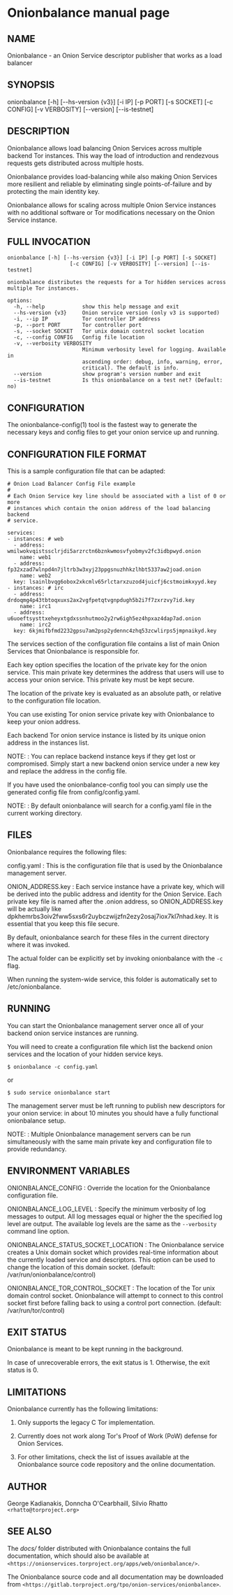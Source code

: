 # Onionbalance manual page

## NAME

Onionbalance - an Onion Service descriptor publisher that works as a load balancer

## SYNOPSIS

onionbalance [-h] [--hs-version {v3}] [-i IP] [-p PORT] [-s SOCKET]
                    [-c CONFIG] [-v VERBOSITY] [--version] [--is-testnet]


## DESCRIPTION

Onionbalance allows load balancing Onion Services across multiple backend Tor
instances. This way the load of introduction and rendezvous requests gets
distributed across multiple hosts.

Onionbalance provides load-balancing while also making Onion Services more
resilient and reliable by eliminating single points-of-failure and by
protecting the main identity key.

Onionbalance allows for scaling across multiple Onion Service instances with no
additional software or Tor modifications necessary on the Onion Service
instance.

## FULL INVOCATION

    onionbalance [-h] [--hs-version {v3}] [-i IP] [-p PORT] [-s SOCKET]
                        [-c CONFIG] [-v VERBOSITY] [--version] [--is-testnet]

    onionbalance distributes the requests for a Tor hidden services across
    multiple Tor instances.

    options:
      -h, --help            show this help message and exit
      --hs-version {v3}     Onion service version (only v3 is supported)
      -i, --ip IP           Tor controller IP address
      -p, --port PORT       Tor controller port
      -s, --socket SOCKET   Tor unix domain control socket location
      -c, --config CONFIG   Config file location
      -v, --verbosity VERBOSITY
                            Minimum verbosity level for logging. Available in
                            ascending order: debug, info, warning, error,
                            critical). The default is info.
      --version             show program's version number and exit
      --is-testnet          Is this onionbalance on a test net? (Default: no)


## CONFIGURATION

The onionbalance-config(1) tool is the fastest way to generate the necessary keys
and config files to get your onion service up and running.

## CONFIGURATION FILE FORMAT

This is a sample configuration file that can be adapted:

    # Onion Load Balancer Config File example
    #
    # Each Onion Service key line should be associated with a list of 0 or more
    # instances which contain the onion address of the load balancing backend
    # service.

    services:
    - instances: # web
      - address: wmilwokvqistssclrjdi5arzrctn6bznkwmosvfyobmyv2fc3idbpwyd.onion
        name: web1
      - address: fp32xzad7wlnpd4n7jltrb3w3xyj23ppgsnuzhhkzlhbt5337aw2joad.onion
        name: web2
      key: lsainlbvqg6obox2xkcmlv65rlctarxzuzod4juicfj6cstmoimkxyyd.key
    - instances: # irc
      - address: drdoqmg4p43tbtoqxuxs2ax2vgfpetqtvgnpdugh5b2i7f7zxrzvy7id.key
        name: irc1
      - address: u6uoeftsysttxeheyxtgdxssnhutmoo2y2rw6igh5ez4hpxaz4dap7ad.onion
        name: irc2
      key: 6kjmifbfmd2232gpsu7am2psp2ydennc4zhq53zcwlirps5jmpnaikyd.key


The services section of the configuration file contains a list of main Onion
Services that Onionbalance is responsible for.

Each key option specifies the location of the private key for the onion
service. This main private key determines the address that users will use to
access your onion service. This private key must be kept secure.

The location of the private key is evaluated as an absolute path, or relative
to the configuration file location.

You can use existing Tor onion service private key with Onionbalance to keep
your onion address.

Each backend Tor onion service instance is listed by its unique onion address
in the instances list.

NOTE:
:  You can replace backend instance keys if they get lost or compromised.
   Simply start a new backend onion service under a new key and replace the
   address in the config file.

If you have used the onionbalance-config tool you can simply use the generated
config file from config/config.yaml.

NOTE:
:  By default onionbalance will search for a config.yaml file in the current
   working directory.

## FILES

Onionbalance requires the following files:

config.yaml
:  This is the configuration file that is used by the Onionbalance management
   server.

ONION_ADDRESS.key
:  Each service instance have a private key, which will be derived into the
   public address and identity for the Onion Service.
   Each private key file is named after the .onion address, so
   ONION_ADDRESS.key will be actually like
   dpkhemrbs3oiv2fww5sxs6r2uybczwijzfn2ezy2osaj7iox7kl7nhad.key.
   It is essential that you keep this file secure.

By default, onionbalance search for these files in the current directory
where it was invoked.

The actual folder can be explicitly set by invoking onionbalance with the
`-c` flag.

When running the system-wide service, this folder is automatically set
to /etc/onionbalance.

## RUNNING

You can start the Onionbalance management server once all of your backend onion
service instances are running.

You will need to create a configuration file which list the backend onion
services and the location of your hidden service keys.

    $ onionbalance -c config.yaml

or

    $ sudo service onionbalance start

The management server must be left running to publish new descriptors for your
onion service: in about 10 minutes you should have a fully functional
onionbalance setup.

NOTE:
:  Multiple Onionbalance management servers can be run simultaneously with
   the same main private key and configuration file to provide redundancy.

## ENVIRONMENT VARIABLES

<!-- This behavior was not ported to v3 Onion Services -->
<!--
The loaded configuration file takes precedence over environment variables.
Configuration file options will override environment variable which have the
same name.
-->

ONIONBALANCE_CONFIG
:  Override the location for the Onionbalance configuration file.

ONIONBALANCE_LOG_LEVEL
:  Specify the minimum verbosity of log messages to output. All log messages
   equal or higher the the specified log level are output. The available log
   levels are the same as the `--verbosity` command line option.

ONIONBALANCE_STATUS_SOCKET_LOCATION
:  The Onionbalance service creates a Unix domain socket which provides
   real-time information about the currently loaded service and descriptors. This
   option can be used to change the location of this domain socket. (default:
   /var/run/onionbalance/control)

ONIONBALANCE_TOR_CONTROL_SOCKET
:  The location of the Tor unix domain control socket. Onionbalance will
   attempt to connect to this control socket first before falling back to using a
   control port connection. (default: /var/run/tor/control)

## EXIT STATUS

Onionbalance is meant to be kept running in the background.

In case of unrecoverable errors, the exit status is 1.
Otherwise, the exit status is 0.

## LIMITATIONS

Onionbalance currently has the following limitations:

1. Only supports the legacy C Tor implementation.

2. Currently does not work along Tor's Proof of Work (PoW) defense for Onion
   Services.

3. For other limitations, check the list of issues available at the
   Onionbalance source code repository and the online documentation.

## AUTHOR

George Kadianakis, Donncha O'Cearbhaill, Silvio Rhatto `<rhatto@torproject.org>`

## SEE ALSO

The *docs/* folder distributed with Onionbalance contains the full documentation,
which should also be available at `<https://onionservices.torproject.org/apps/web/onionbalance/>`.

The Onionbalance source code and all documentation may be downloaded from
`<https://gitlab.torproject.org/tpo/onion-services/onionbalance>`.
